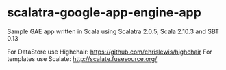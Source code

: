 scalatra-google-app-engine-app
==============================

Sample GAE app written in Scala using Scalatra 2.0.5, Scala 2.10.3 and SBT 0.13

For DataStore use Highchair: https://github.com/chrislewis/highchair
For templates use Scalate: http://scalate.fusesource.org/